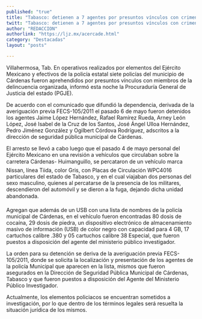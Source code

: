 ```yaml
---
published: "true"
title: "Tabasco: detienen a 7 agentes por presuntos vínculos con crimen organizado"
twitt: "Tabasco: detienen a 7 agentes por presuntos vínculos con crimen organizado"
author: "REDACCION"
authorlink: "https://ljz.mx/acercade.html"
category: "Destacadas"
layout: "posts"

---
```



  Villahermosa, Tab. En operativos realizados por elementos del Ejército Mexicano y efectivos de la policía estatal siete policías del municipio de Cárdenas fueron aprehendidos por presuntos vínculos con miembros de la delincuencia organizada, informó esta noche la Procuraduría General de Justicia del estado (PGJE).



  De acuerdo con el comunicado que difundió la dependencia, derivada de la averiguación previa FECS-105/2011 el pasado 6 de mayo fueron detenidos los agentes Jaime López Hernández, Rafael Ramírez Rueda, Arney León López, José Isabel de la Cruz de los Santos, José Ángel Ulloa Hernández, Pedro Jiménez González y Ogilbert Córdova Rodríguez, adscritos a la dirección de seguridad pública municipal de Cárdenas.



  El arresto se llevó a cabo luego que el pasado 4 de mayo personal del Ejército Mexicano en una revisión a vehículos que circulaban sobre la carretera Cárdenas- Huimanguillo, se percataron de un vehículo marca Nissan, línea Tiida, color Gris, con Placas de Circulación WPC4016 particulares del estado de Tabasco, y en el cual viajaban dos personas del sexo masculino, quienes al percatarse de la presencia de los militares, descendieron del automóvil y se dieron a la fuga, dejando dicha unidad abandonada.



  Agregan que además de un USB con una lista de nombres de la policía municipal de Cárdenas, en el vehículo fueron encontradas 80 dosis de cocaína, 29 dosis de piedra, un dispositivo electrónico de almacenamiento masivo de información (USB) de color negro con capacidad para 4 GB, 17 cartuchos calibre .380 y 05 cartuchos calibre 38 Especial, que fueron puestos a disposición del agente del ministerio público investigador.



  La orden para su detención se deriva de la averiguación previa FECS-105/2011, donde se solicita la localización y presentación de los agentes de la policía Municipal que aparecen en la lista, mismos que fueron asegurados en la Dirección de Seguridad Pública Municipal de Cárdenas, Tabasco y que fueron puestos a disposición del Agente del Ministerio Público Investigador.



  Actualmente, los elementos policiacos se encuentran sometidos a investigación, por lo que dentro de los términos legales será resuelta la situación jurídica de los mismos.

